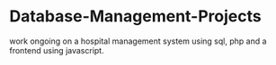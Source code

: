 # Database-Management-Projects
work ongoing on a hospital management system using sql, php and a frontend using javascript.
